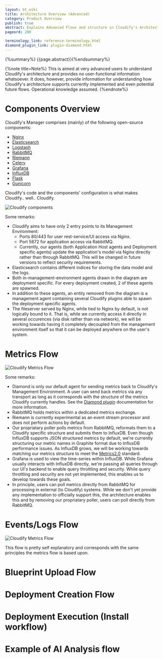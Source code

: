 ```yaml
---
layout: bt_wiki
title: Architecture Overview (Advanced)
category: Product Overview
publish: true
abstract: Explains Advanced Flows and structure in Cloudify's Architecture
pageord: 200

terminology_link: reference-terminology.html
diamond_plugin_link: plugin-diamond.html
---
```

{%summary%} {{page.abstract}}{%endsummary%}

{%note title=Note%}
This is aimed at very advanced users to understand Cloudify's architecture and provides no user-functional information whatsoever. It does, however, provide information for understanding how Cloudify's architecture supports currently implemented and even potential future flows. Operational knowledge assumed.
{%endnote%}

# Components Overview

Cloudify's Manager comprises (mainly) of the following open-source components:

* [Nginx](http://nginx.com/)
* [Elasticsearch](https://www.elastic.co/products/elasticsearch)
* [Logstash](https://www.elastic.co/products/logstash)
* [RabbitMQ](http://www.rabbitmq.com/)
* [Riemann](http://riemann.io/)
* [Celery](http://www.celeryproject.org/)
* [Grafana](http://grafana.org/)
* [InfluxDB](http://influxdb.com/)
* [Flask](http://flask.pocoo.org/)
* [Gunicorn](http://gunicorn.org/)

Cloudify's code and the components' configuration is what makes Cloudify.. well.. Cloudify.

![Cloudify components](/guide/images3/architecture/cloudify_advanced_architecture.png)

Some remarks:

* Cloudify aims to have only 2 entry points to its Management Environment:
    * Ports 80/443 for user rest-service/UI access via Nginx.
    * Port 5672 for application access via RabbitMQ.
    * Currently, our agents (both Application Host agents and Deployment specific agents) update the application's model via Nginx directly rather than through RabbitMQ. This will be changed in future versions to reflect security requirements.
* Elasticsearch contains different indices for storing the data model and the logs.
* Both in-management-environment agents drawn in the diagram are deployment specific. For every deployment created, 2 of these agents are spawned.
* In addition to these agents, an entity removed from the diagram is a management agent containing several Cloudify plugins able to spawn the deployment specific agents.
* The fileserver served by Nginx, while tied to Nginx by default, is not logically bound to it. That is, while we currently access it directly in several occurences (via disk rather than via network), we will be working towards having it completely decoupled from the management environment itself so that it can be deployed anywhere on the user's system.

# Metrics Flow

![Cloudify Metrics Flow](/guide/images3/architecture/cloudify_flow_metrics.png)

Some remarks:

* Diamond is only our default agent for sending metrics back to Cloudify's Management Environment. A user can send back metrics via any transport as long as it corresponds with the structure of the metrics Cloudify currently handles. See the [Diamond plugin]({{page.diamond_plugin_link}}) documentation for more information.
* RabbitMQ holds metrics within a dedicated metrics exchange.
* Riemann is currently experimental as an event stream processor and does not perform actions by default.
* Our propriatary poller polls metrics from RabbitMQ, reformats them to a Cloudify specific structure and submits them to InfluxDB. Even though InfluxDB supports JSON structured metrics by default, we're currently structuring our metric names in Graphite format due to InfluxDB performance issues. As InfluxDB grows, we will be working towards matching our metrics structure to meet the [Metrics2.0](http://metrics20.org/) standard.
* Grafana is used to view the time-series within InfluxDB. While Grafana usually interacts with InfluxDB directly, we're passing all queries through our UI's backend to enable query throttling and security. While query throttling and security are not yet implemented, this enables us to develop towards these goals.
* In principle, users can poll metrics directly from RabbitMQ for processing in external (to Cloudify) systems. While we don't yet provide any implementation to officially support this, the architecture enables this and by removing our propriatary poller, users can poll directly from RabbitMQ.

# Events/Logs Flow

![Cloudify Metrics Flow](/guide/images3/architecture/cloudify_flow_logs.png)

This flow is pretty self explanatory and corresponds with the same principles the metrics flow is based upon.

# Blueprint Upload Flow

# Deployment Creation Flow

# Deployment Execution (Install workflow)

# Example of AI Analysis flow